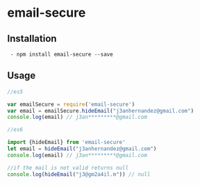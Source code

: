 # email-secure
## Installation
     - npm install email-secure --save

## Usage

```js
//es5

var emailSecure = require('email-secure')
var email = emailSecure.hideEmail("j3anhernandez@gmail.com")
console.log(email) // j3an*********@gmail.com

//es6

import {hideEmail} from 'email-secure'
let email = hideEmail("j3anhernandez@gmail.com")
console.log(email) // j3an*********@gmail.com

//if the mail is not valid returns null
console.log(hideEmail("j3@gm2a4il.m")) // null
```



